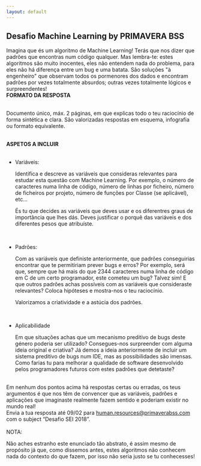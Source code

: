 ```yaml
---
layout: default
---
```

<section id="challenges">
  <div class="container">
    <div class="section-title-container text-center">
      <h2 class="section-title">Desafio Machine Learning by PRIMAVERA BSS</h2>
    </div>
    <div class="col-md-offset-2 col-md-8 def-text">
      Imagina que és um algoritmo de Machine Learning! Terás que nos dizer que padrões que encontras num código qualquer. Mas lembra-te: estes algoritmos são muito inocentes, eles não entendem nada do problema, para eles não há diferença entre um bug e uma batata. São soluções "à engenheiro" que observam todos os pormenores dos dados e encontram padrões por vezes totalmente absurdos;  outras vezes totalmente lógicos e surpreendentes!
    </div>
    <div class="col-md-offset-2 col-md-8 def-text">
      <b>FORMATO DA RESPOSTA</b><br><br>
      <p>Documento único, máx. 2 páginas, em que explicas todo o teu raciocínio de forma sintética e clara.
      São valorizadas respostas em esquema, infografia ou formato equivalente.</p><br>
      <b>ASPETOS A INCLUIR</b><br><br>
      <ul>
        <li>
          <p><span>Variáveis:</span></p>
          <p>Identifica e descreve as variáveis que consideras relevantes para estudar esta questão com Machine Learning. Por exemplo, o número de caracteres numa linha de código, número de linhas por ficheiro, número de ficheiros por projeto, número de funções por Classe (se aplicável), etc...</p>
          <p>És tu que decides as variáveis que deves usar e os diferentres graus de importância que lhes dás. Deves justificar o porquê das variáveis e dos diferentes pesos que atribuíste.</p><br>
        </li>
        <li>  
          <p>Padrões:</p>
          <p>Com as variáveis que definiste anteriormente, que padrões conseguirias encontrar que te permitiriam prever bugs e erros? Por exemplo, será que, sempre que há mais do que 2344 caracteres numa linha de código em C de um certo programador, este cometeu um bug? Talvez sim! E que outros padrões achas possíveis com as variáveis que consideraste relevantes? Coloca hipóteses e mostra-nos o teu raciocínio.</p>
          <p>Valorizamos a criatividade e a astúcia dos padrões.</p><br>
        </li>
        <li>  
          <p><span>Aplicabilidade</span></p>
          <p>Em que situações achas que um mecanismo preditivo de bugs deste género poderia ser utilizado? Consegues-nos surpreender com alguma ideia original e criativa? Já demos a ideia anteriormente de incluir um sistema preditivo de bugs num IDE, mas as possibilidades são imensas. Como farias tu para melhorar a qualidade de software desenvolvido pelos programadores futuros com estes padrões que detetaste?</p>
        </li>
      </ul>
      <br><span>Em nenhum dos pontos acima há respostas certas ou erradas, os teus argumentos é que nos têm de convencer que as variáveis, padrões e aplicações que imaginaste realmente fazem sentido e poderiam existir no mundo real!</span>
      <br><span>Envia a tua resposta até 09/02 para <a href="human.resources@primaverabss.com" target="_blank">human.resources@primaverabss.com</a> com o subject “Desafio SEI 2018”.</span><br>
      <br><span>NOTA:</span><p>Não aches estranho este enunciado tão abstrato, é assim mesmo de propósito já que, como dissemos antes, estes algoritmos não conhecem nada do contexto do que fazem, por isso não seria justo se tu conhecesses!</p>
    </div>
</div>
</section>
